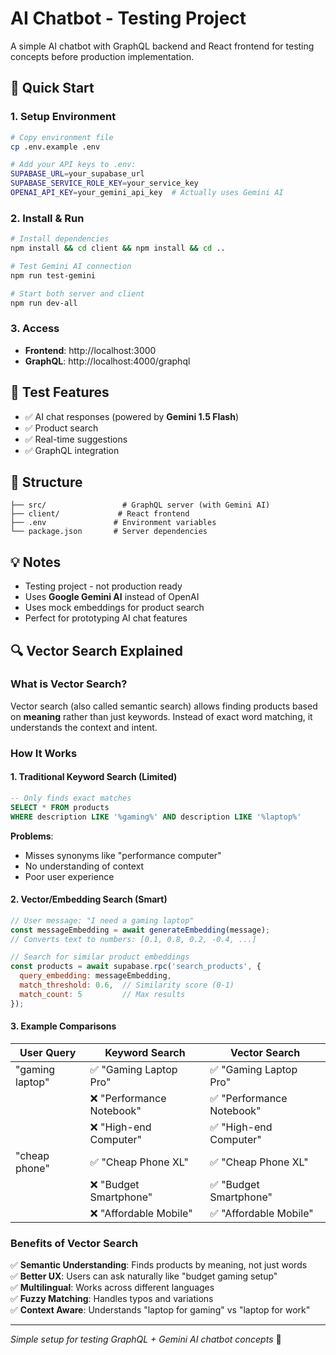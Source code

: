 # AI Chatbot - Testing Project

A simple AI chatbot with GraphQL backend and React frontend for testing concepts before production implementation.

## 🚀 Quick Start

### 1. Setup Environment
```bash
# Copy environment file
cp .env.example .env

# Add your API keys to .env:
SUPABASE_URL=your_supabase_url
SUPABASE_SERVICE_ROLE_KEY=your_service_key
OPENAI_API_KEY=your_gemini_api_key  # Actually uses Gemini AI
```

### 2. Install & Run
```bash
# Install dependencies
npm install && cd client && npm install && cd ..

# Test Gemini AI connection
npm run test-gemini

# Start both server and client
npm run dev-all
```

### 3. Access
- **Frontend**: http://localhost:3000
- **GraphQL**: http://localhost:4000/graphql

## 🧪 Test Features

- ✅ AI chat responses (powered by **Gemini 1.5 Flash**)
- ✅ Product search 
- ✅ Real-time suggestions
- ✅ GraphQL integration

## 📁 Structure

```
├── src/                 # GraphQL server (with Gemini AI)
├── client/             # React frontend  
├── .env               # Environment variables
└── package.json       # Server dependencies
```


## 💡 Notes

- Testing project - not production ready
- Uses **Google Gemini AI** instead of OpenAI
- Uses mock embeddings for product search
- Perfect for prototyping AI chat features

## 🔍 Vector Search Explained

### What is Vector Search?
Vector search (also called semantic search) allows finding products based on **meaning** rather than just keywords. Instead of exact word matching, it understands the context and intent.

### How It Works

#### 1. Traditional Keyword Search (Limited)
```sql
-- Only finds exact matches
SELECT * FROM products 
WHERE description LIKE '%gaming%' AND description LIKE '%laptop%'
```
**Problems**: 
- Misses synonyms like "performance computer"
- No understanding of context
- Poor user experience

#### 2. Vector/Embedding Search (Smart)
```javascript
// User message: "I need a gaming laptop"
const messageEmbedding = await generateEmbedding(message);
// Converts text to numbers: [0.1, 0.8, 0.2, -0.4, ...]

// Search for similar product embeddings
const products = await supabase.rpc('search_products', {
  query_embedding: messageEmbedding,
  match_threshold: 0.6,  // Similarity score (0-1)
  match_count: 5         // Max results
});
```

#### 3. Example Comparisons

| User Query | Keyword Search | Vector Search |
|------------|----------------|---------------|
| "gaming laptop" | ✅ "Gaming Laptop Pro" | ✅ "Gaming Laptop Pro" |
| | ❌ "Performance Notebook" | ✅ "Performance Notebook" |
| | ❌ "High-end Computer" | ✅ "High-end Computer" |
| "cheap phone" | ✅ "Cheap Phone XL" | ✅ "Cheap Phone XL" |
| | ❌ "Budget Smartphone" | ✅ "Budget Smartphone" |
| | ❌ "Affordable Mobile" | ✅ "Affordable Mobile" |

### Benefits of Vector Search

✅ **Semantic Understanding**: Finds products by meaning, not just words  
✅ **Better UX**: Users can ask naturally like "budget gaming setup"  
✅ **Multilingual**: Works across different languages  
✅ **Fuzzy Matching**: Handles typos and variations  
✅ **Context Aware**: Understands "laptop for gaming" vs "laptop for work"  

---
*Simple setup for testing GraphQL + Gemini AI chatbot concepts* 🤖
